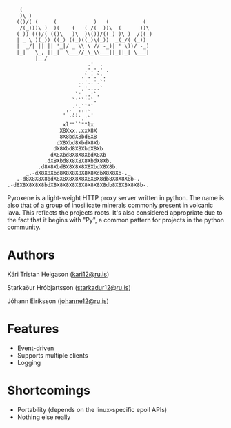         (
        )\ )
       (()/( (     (            )   (           (
        /(_)))\ )  )(    (   ( /(  ))\  (      ))\
       (_)) (()/( (()\   )\  )\())/((_) )\ )  /((_)
       | _ \ )(_)) ((_) ((_)((_)\(_))  _(_/( (_))
       |  _/| || || '_|/ _ \\ \ // -_)| ' \))/ -_)
       |_|   \_, ||_|  \___//_\_\\___||_||_| \___|
             |__/
                              .'  .
                             .'.'.' .
                            .`.'.`'.
                           ..'..'.`'
                           `,'....`
                          `' ..'`.
                         `'``''`.
                         .'.``'`
                      .'`..'''`.
                        ````.'`
                      xl""``""lx
                     X8Xxx..xxX8X
                     8X8bdX8bd8X8
                    dX8Xbd8XbdX8Xb
                   dX8Xbd8X8XbdX8Xb
                  dX8Xbd8X8X8XbdX8Xb
                .dX8Xbd8X8X8X8XbdX8Xb.
              .d8X8Xbd8X8X8X8X8XbdX8X8b.
          _.-dX8X8Xbd8X8X8X8X8X8XdbX8X8Xb-._
       .-d8X8X8X8bdX8X8X8X8X8X8X8X8db8X8X8X8b-.
    .-d8X8X8X8X8bdX8X8X8X8X8X8X8X8X8db8X8X8X8X8b-.


Pyroxene is a light-weight HTTP proxy server written in python.
The name is also that of a group of inosilicate minerals commonly present in volcanic lava. This reflects the projects
roots. It's also considered appropriate due to the fact that it begins with "Py", a common pattern for projects in
the python community.

Authors
========

Kári Tristan Helgason (kari12@ru.is)

Starkaður Hróbjartsson (starkadur12@ru.is)

Jóhann Eiríksson (johanne12@ru.is)

Features
========
* Event-driven
* Supports multiple clients
* Logging

Shortcomings
==========
* Portability (depends on the linux-specific epoll APIs)
* Nothing else really
